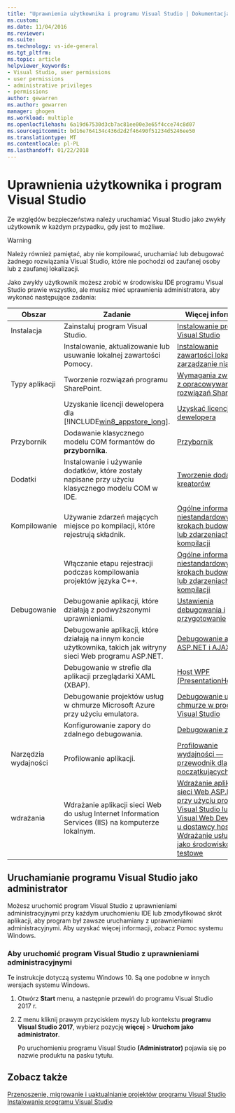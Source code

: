 ```yaml
---
title: "Uprawnienia użytkownika i programu Visual Studio | Dokumentacja firmy Microsoft"
ms.custom: 
ms.date: 11/04/2016
ms.reviewer: 
ms.suite: 
ms.technology: vs-ide-general
ms.tgt_pltfrm: 
ms.topic: article
helpviewer_keywords:
- Visual Studio, user permissions
- user permissions
- administrative privileges
- permissions
author: gewarren
ms.author: gewarren
manager: ghogen
ms.workload: multiple
ms.openlocfilehash: 6a19d67530d3cb7ac81ee00e3e65f4cce74c8d07
ms.sourcegitcommit: bd16e764134c436d2d2f46490f51234d5246ee50
ms.translationtype: MT
ms.contentlocale: pl-PL
ms.lasthandoff: 01/22/2018
---
```

# <a name="user-permissions-and-visual-studio"></a>Uprawnienia użytkownika i program Visual Studio

Ze względów bezpieczeństwa należy uruchamiać Visual Studio jako zwykły użytkownik w każdym przypadku, gdy jest to możliwe.

> [!WARNING]
> Należy również pamiętać, aby nie kompilować, uruchamiać lub debugować żadnego rozwiązania Visual Studio, które nie pochodzi od zaufanej osoby lub z zaufanej lokalizacji.

Jako zwykły użytkownik możesz zrobić w środowisku IDE programu Visual Studio prawie wszystko, ale musisz mieć uprawnienia administratora, aby wykonać następujące zadania:

|Obszar|Zadanie|Więcej informacji|  
|----------|----------|--------------------------|  
|Instalacja|Zainstaluj program Visual Studio.|[Instalowanie programu Visual Studio](../install/install-visual-studio.md)|  
||Instalowanie, aktualizowanie lub usuwanie lokalnej zawartości Pomocy.|[Instalowanie zawartości lokalnej i zarządzanie nią](../ide/install-and-manage-local-content.md)|  
|Typy aplikacji|Tworzenie rozwiązań programu SharePoint.|[Wymagania związane z opracowywaniem rozwiązań SharePoint](/office-dev/office-dev/requirements-for-developing-sharepoint-solutions)|  
||Uzyskanie licencji dewelopera dla [!INCLUDE[win8_appstore_long](../debugger/includes/win8_appstore_long_md.md)].|[Uzyskać licencji dewelopera](http://go.microsoft.com/fwlink/?LinkID=241313)|  
|Przybornik|Dodawanie klasycznego modelu COM formantów do **przybornika**.|[Przybornik](../ide/reference/toolbox.md)|  
|Dodatki|Instalowanie i używanie dodatków, które zostały napisane przy użyciu klasycznego modelu COM w IDE.|[Tworzenie dodatków i kreatorów](http://msdn.microsoft.com/Library/c5a47c21-6668-4de3-898d-afa969317e73)|  
|Kompilowanie|Używanie zdarzeń mających miejsce po kompilacji, które rejestrują składnik.|[Ogólne informacje o niestandardowych krokach budowania lub zdarzeniach kompilacji](/cpp/ide/understanding-custom-build-steps-and-build-events)|  
||Włączanie etapu rejestracji podczas kompilowania projektów języka C++.|[Ogólne informacje o niestandardowych krokach budowania lub zdarzeniach kompilacji](/cpp/ide/understanding-custom-build-steps-and-build-events)|  
|Debugowanie|Debugowanie aplikacji, które działają z podwyższonymi uprawnieniami.|[Ustawienia debugowania i przygotowanie](../debugger/debugger-settings-and-preparation.md)|  
||Debugowanie aplikacji, które działają na innym koncie użytkownika, takich jak witryny sieci Web programu ASP.NET.|[Debugowanie aplikacji ASP.NET i AJAX](../debugger/debugging-aspnet-and-ajax-applications.md)|  
||Debugowanie w strefie dla aplikacji przeglądarki XAML (XBAP).|[Host WPF (PresentationHost.exe)](/dotnet/framework/wpf/app-development/wpf-host-presentationhost-exe)|  
||Debugowanie projektów usług w chmurze Microsoft Azure przy użyciu emulatora.|[Debugowanie usługi w chmurze w programie Visual Studio](http://go.microsoft.com/fwlink/?LinkId=266725)|  
||Konfigurowanie zapory do zdalnego debugowania.|[Debugowanie zdalne](../debugger/remote-debugging.md)|  
|Narzędzia wydajności|Profilowanie aplikacji.|[Profilowanie wydajności — przewodnik dla początkujących](../profiling/beginners-guide-to-performance-profiling.md)|  
|wdrażania|Wdrażanie aplikacji sieci Web do usług Internet Information Services (IIS) na komputerze lokalnym.|[Wdrażanie aplikacji sieci Web ASP.NET przy użyciu programu Visual Studio lub Visual Web Developer u dostawcy hostingu: Wdrażanie usług IIS jako środowisko testowe](http://go.microsoft.com/fwlink/?LinkId=266478)|

## <a name="running-visual-studio-as-an-administrator"></a>Uruchamianie programu Visual Studio jako administrator

Możesz uruchomić program Visual Studio z uprawnieniami administracyjnymi przy każdym uruchomieniu IDE lub zmodyfikować skrót aplikacji, aby program był zawsze uruchamiany z uprawnieniami administracyjnymi. Aby uzyskać więcej informacji, zobacz Pomoc systemu Windows.

### <a name="to-run-visual-studio-with-administrative-permissions"></a>Aby uruchomić program Visual Studio z uprawnieniami administracyjnymi

Te instrukcje dotyczą systemu Windows 10. Są one podobne w innych wersjach systemu Windows.

1. Otwórz **Start** menu, a następnie przewiń do programu Visual Studio 2017 r.

1. Z menu kliknij prawym przyciskiem myszy lub kontekstu **programu Visual Studio 2017**, wybierz pozycję **więcej** > **Uruchom jako administrator**.

     Po uruchomieniu programu Visual Studio **(Administrator)** pojawia się po nazwie produktu na pasku tytułu.

## <a name="see-also"></a>Zobacz także

[Przenoszenie, migrowanie i uaktualnianie projektów programu Visual Studio](../porting/port-migrate-and-upgrade-visual-studio-projects.md)  
[Instalowanie programu Visual Studio](../install/install-visual-studio.md)
